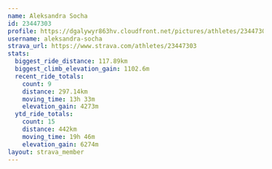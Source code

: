```yaml
---
name: Aleksandra Socha
id: 23447303
profile: https://dgalywyr863hv.cloudfront.net/pictures/athletes/23447303/14745546/4/large.jpg
username: aleksandra-socha
strava_url: https://www.strava.com/athletes/23447303
stats:
  biggest_ride_distance: 117.89km
  biggest_climb_elevation_gain: 1102.6m
  recent_ride_totals:
    count: 9
    distance: 297.14km
    moving_time: 13h 33m
    elevation_gain: 4273m
  ytd_ride_totals:
    count: 15
    distance: 442km
    moving_time: 19h 46m
    elevation_gain: 6274m
layout: strava_member
--- 
```

